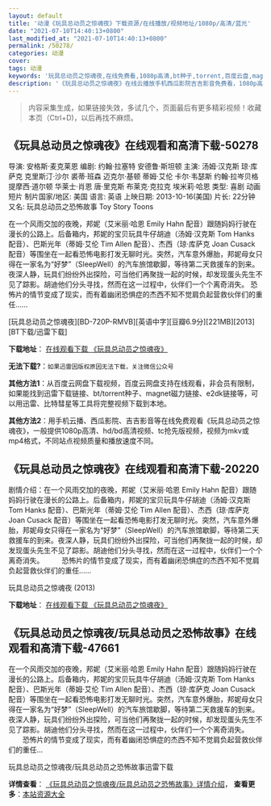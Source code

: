 ```yaml
---
layout: default
title: '动漫《玩具总动员之惊魂夜》下载资源/在线播放/视频地址/1080p/高清/蓝光'
date: "2021-07-10T14:40:13+0800"
last_modified_at: "2021-07-10T14:40:13+0800"
permalink: /50278/
categories: 动漫
cover:
tags: 动漫
keywords: '玩具总动员之惊魂夜,在线免费看,1080p高清,bt种子,torrent,百度云盘,magnet,磁力链,迅雷下载资源'
description: '《玩具总动员之惊魂夜》在线云播放手机西瓜影院吉吉影音免费看，1080p高清bd/hd未删减完整版和tc抢先枪版，mkv/mp4格式，附带bt/torrent种子、magnet/磁力链、百度云盘、网盘资源迅雷下载链接'
---
```


>内容采集生成，如果链接失效，多试几个，页面最后有更多精彩视频！收藏本页（Ctrl+D)，以后再找不麻烦。


## 《玩具总动员之惊魂夜》在线观看和高清下载-50278

导演: 安格斯·麦克莱恩 编剧: 约翰·拉塞特 安德鲁·斯坦顿 主演: 汤姆·汉克斯 琼·库萨克 克里斯汀·沙尔 裘蒂·班森 迈克尔·基顿 蒂姆·艾伦 卡尔·韦瑟斯 约翰·拉岑贝格 提摩西·道尔顿 华莱士·肖恩 唐·里克斯 布莱克·克拉克 埃米莉·哈恩 类型: 喜剧 动画 短片 制片国家/地区: 美国 语言: 英语 上映日期: 2013-10-16(美国) 片长: 22分钟 又名: 玩具总动员之恐怖故事 Toy Story Toons

在一个风雨交加的夜晚，邦妮（艾米丽·哈恩 Emily Hahn 配音）跟随妈妈行驶在漫长的公路上。后备箱内，邦妮的宝贝玩具牛仔胡迪（汤姆·汉克斯 Tom Hanks 配音）、巴斯光年（蒂姆·艾伦 Tim Allen 配音）、杰西（琼·库萨克 Joan Cusack 配音）等围坐在一起看恐怖电影打发无聊时光。突然，汽车意外爆胎，邦妮母女只得在一家名为“好梦”（SleepWell）的汽车旅馆歇脚，等待第二天救援车的到来。夜深人静，玩具们纷纷外出探险，可当他们再聚拢一起的时候，却发现蛋头先生不见了踪影。胡迪他们分头寻找，然而在这一过程中，伙伴们一个个离奇消失。 恐怖片的情节变成了现实，而有着幽闭恐惧症的杰西不知不觉肩负起营救伙伴们的重任……


[玩具总动员之惊魂夜][BD-720P-RMVB][英语中字][豆瓣6.9分][221MB][2013][BT下载/迅雷下载]

**下载地址**： [在线观看下载 《玩具总动员之惊魂夜》](https://www.btdx8.com/torrent/toy_story_of_terror_2013.html) 


**无法下载?**：`如果迅雷因版权原因无法下载，关注微信公众号 `

**其他方法1**：从百度云网盘下载视频，百度云网盘支持在线观看，非会员有限制，如果能找到迅雷下载链接、bt/torrent种子、magnet磁力链接、e2dk链接等，可以用迅雷、比特彗星等工具将完整视频下载到本地。

**其他方法2**：用手机云播、西瓜影院、吉吉影音等在线免费观看《玩具总动员之惊魂夜》，一般提供1080p高清、hd/bd高清视频、tc抢先版视频，视频为mkv或mp4格式，不同站点视频质量和播放速度不同。


## 《玩具总动员之惊魂夜》在线观看和高清下载-20220

剧情介绍：在一个风雨交加的夜晚，邦妮（艾米丽·哈恩 Emily Hahn 配音）跟随妈妈行驶在漫长的公路上。后备箱内，邦妮的宝贝玩具牛仔胡迪（汤姆·汉克斯 Tom Hanks 配音）、巴斯光年（蒂姆·艾伦 Tim Allen 配音）、杰西（琼·库萨克 Joan Cusack 配音）等围坐在一起看恐怖电影打发无聊时光。突然，汽车意外爆胎，邦妮母女只得在一家名为“好梦”（SleepWell）的汽车旅馆歇脚，等待第二天救援车的到来。夜深人静，玩具们纷纷外出探险，可当他们再聚拢一起的时候，却发现蛋头先生不见了踪影。胡迪他们分头寻找，然而在这一过程中，伙伴们一个个离奇消失。  　　恐怖片的情节变成了现实，而有着幽闭恐惧症的杰西不知不觉肩负起营救伙伴们的重任……


玩具总动员之惊魂夜 (2013)

**下载地址**： [在线观看下载 《玩具总动员之惊魂夜》](https://www.btbtdy.me/btdy/dy1956.html) 


## 《玩具总动员之惊魂夜/玩具总动员之恐怖故事》在线观看和高清下载-47661

在一个风雨交加的夜晚，邦妮（艾米丽&middot;哈恩 Emily Hahn 配音）跟随妈妈行驶在漫长的公路上。后备箱内，邦妮的宝贝玩具牛仔胡迪（汤姆·汉克斯 Tom Hanks 配音）、巴斯光年（蒂姆·艾伦 Tim Allen 配音）、杰西（琼&middot;库萨克 Joan Cusack 配音）等围坐在一起看恐怖电影打发无聊时光。突然，汽车意外爆胎，邦妮母女只得在一家名为&ldquo;好梦”（SleepWell）的汽车旅馆歇脚，等待第二天救援车的到来。夜深人静，玩具们纷纷外出探险，可当他们再聚拢一起的时候，却发现蛋头先生不见了踪影。胡迪他们分头寻找，然而在这一过程中，伙伴们一个个离奇消失。<br />　　恐怖片的情节变成了现实，而有着幽闭恐惧症的杰西不知不觉肩负起营救伙伴们的重任&hellip;


玩具总动员之惊魂夜/玩具总动员之恐怖故事迅雷下载

**详情查看**： [《玩具总动员之惊魂夜/玩具总动员之恐怖故事》详情介绍](/movie/47661/)， **查看更多**：[本站资源大全](/movie/t/all/)

